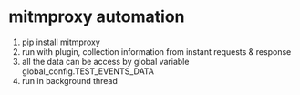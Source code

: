 # mitmproxy automation

1. pip install mitmproxy
2. run with plugin, collection information from instant requests & response
3. all the data can be access by global variable global_config.TEST_EVENTS_DATA
3. run in background thread


